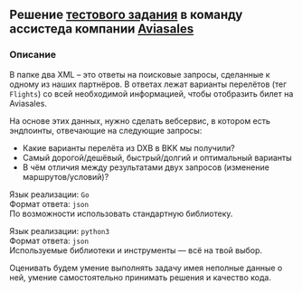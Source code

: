 ## Решение [тестового задания](https://github.com/KosyanMedia/test-tasks/tree/master/assisted_team) в команду ассистеда компании [Aviasales](https://www.aviasales.ru/?origin=REN)

### Описание

В папке два XML – это ответы на поисковые запросы, сделанные к одному из наших партнёров. В ответах лежат варианты перелётов (тег `Flights`) со всей необходимой информацией, чтобы отобразить билет на Aviasales.

На основе этих данных, нужно сделать вебсервис, в котором есть эндпоинты, отвечающие на следующие запросы:

* Какие варианты перелёта из DXB в BKK мы получили?
* Самый дорогой/дешёвый, быстрый/долгий и оптимальный варианты
* В чём отличия между результатами двух запросов (изменение маршрутов/условий)?

Язык реализации: `Go`   
Формат ответа: `json`   
По возможности использовать стандартную библиотеку.

Язык реализации: `python3`   
Формат ответа: `json`   
Используемые библиотеки и инструменты — всё на твой выбор.    

Оценивать будем умение выполнять задачу имея неполные данные о ней, умение самостоятельно принимать решения и качество кода.